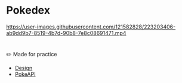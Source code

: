 # Pokedex

https://user-images.githubusercontent.com/121582828/223203406-ab9dd9b7-8519-4b7d-90b8-7e8c08691471.mp4

#

:pencil2: Made for practice

- [Design](https://dribbble.com/shots/15128634-Pokemon-Pokedex-Website-Redesign-Concept)
- [PokeAPI](https://pokeapi.co/)
